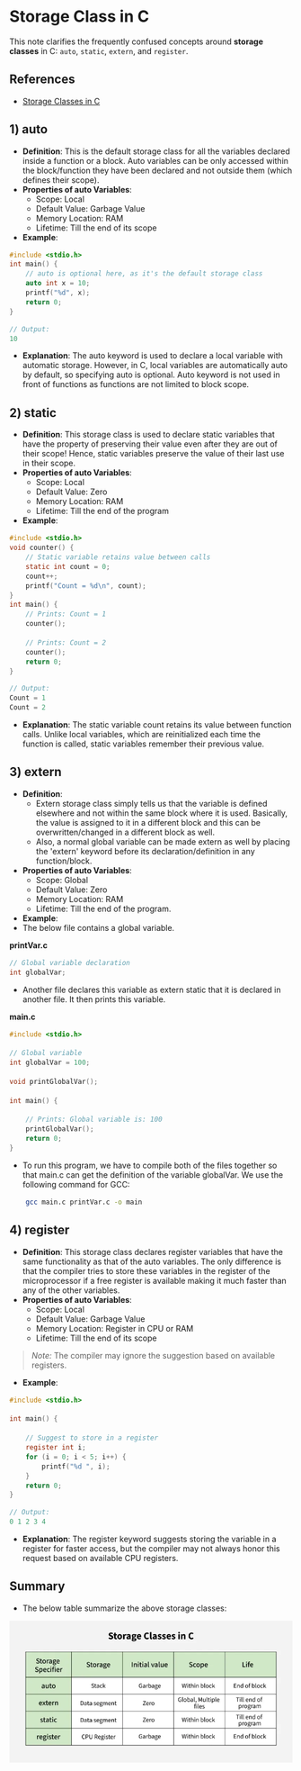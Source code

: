 # Storage Class in C

This note clarifies the frequently confused concepts around **storage classes** in C: `auto`, `static`, `extern`, and `register`.

## References
- [Storage Classes in C](https://www.geeksforgeeks.org/c/storage-classes-in-c/)

## 1) auto
- **Definition**: This is the default storage class for all the variables declared inside a function or a block. Auto variables can be only accessed within the block/function they have been declared and not outside them (which defines their scope).
- **Properties of auto Variables**: 
    - Scope: Local
    - Default Value: Garbage Value
    - Memory Location: RAM
    - Lifetime: Till the end of its scope
- **Example**: 
```c
#include <stdio.h>
int main() {
    // auto is optional here, as it's the default storage class
    auto int x = 10;  
    printf("%d", x);
    return 0;
}
```
```c
// Output: 
10
```
- **Explanation**: The auto keyword is used to declare a local variable with automatic storage. However, in C, local variables are automatically auto by default, so specifying auto is optional. Auto keyword is not used in front of functions as functions are not limited to block scope.

## 2) static
- **Definition**: This storage class is used to declare static variables that have the property of preserving their value even after they are out of their scope! Hence, static variables preserve the value of their last use in their scope.
- **Properties of auto Variables**: 
    - Scope: Local
    - Default Value: Zero
    - Memory Location: RAM
    - Lifetime: Till the end of the program
- **Example**: 
```c
#include <stdio.h>
void counter() {
    // Static variable retains value between calls
    static int count = 0;  
    count++;
    printf("Count = %d\n", count);
}
int main() {
    // Prints: Count = 1
    counter();  
  
    // Prints: Count = 2
    counter(); 
    return 0;
}
```
```c
// Output:
Count = 1
Count = 2
```
- **Explanation**: The static variable count retains its value between function calls. Unlike local variables, which are reinitialized each time the function is called, static variables remember their previous value.

## 3) extern
- **Definition**: 
    - Extern storage class simply tells us that the variable is defined elsewhere and not within the same block where it is used. Basically, the value is assigned to it in a different block and this can be overwritten/changed in a different block as well.
    - Also, a normal global variable can be made extern as well by placing the 'extern' keyword before its declaration/definition in any function/block.
- **Properties of auto Variables**: 
    - Scope: Global
    - Default Value: Zero
    - Memory Location: RAM
    - Lifetime: Till the end of the program.
- **Example**: 
- The below file contains a global variable.
    
**printVar.c**
```c
// Global variable declaration
int globalVar;
```
- Another file declares this variable as extern static that it is declared in another file. It then prints this variable.

**main.c**
```c
#include <stdio.h>

// Global variable
int globalVar = 100;  

void printGlobalVar();

int main() {
  
    // Prints: Global variable is: 100
    printGlobalVar(); 
    return 0;
}
```
- To run this program, we have to compile both of the files together so that main.c can get the definition of the variable globalVar. We use the following command for GCC:
```bash
    gcc main.c printVar.c -o main
```

## 4) register
- **Definition**: This storage class declares register variables that have the same functionality as that of the auto variables. The only difference is that the compiler tries to store these variables in the register of the microprocessor if a free register is available making it much faster than any of the other variables.
- **Properties of auto Variables**: 
    - Scope: Local
    - Default Value: Garbage Value
    - Memory Location: Register in CPU or RAM
    - Lifetime: Till the end of its scope
> *Note:* The compiler may ignore the suggestion based on available registers.

- **Example**: 
```c
#include <stdio.h>

int main() {
  
    // Suggest to store in a register
    register int i;  
    for (i = 0; i < 5; i++) {
        printf("%d ", i);
    }
    return 0;
}
```
```c
// Output:
0 1 2 3 4 
```
- **Explanation**: The register keyword suggests storing the variable in a register for faster access, but the compiler may not always honor this request based on available CPU registers.

## **Summary**
- The below table summarize the above storage classes:

![storage-classes](img/Storage-Classes-in-C.jpg)
